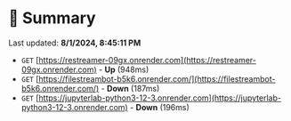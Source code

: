 # 📖 Summary
Last updated: **8/1/2024, 8:45:11 PM**

- `GET` [https://restreamer-09gx.onrender.com](https://restreamer-09gx.onrender.com) - **Up** (948ms)
- `GET` [https://filestreambot-b5k6.onrender.com/](https://filestreambot-b5k6.onrender.com/) - **Down** (187ms)
- `GET` [https://jupyterlab-python3-12-3.onrender.com](https://jupyterlab-python3-12-3.onrender.com) - **Down** (196ms)
